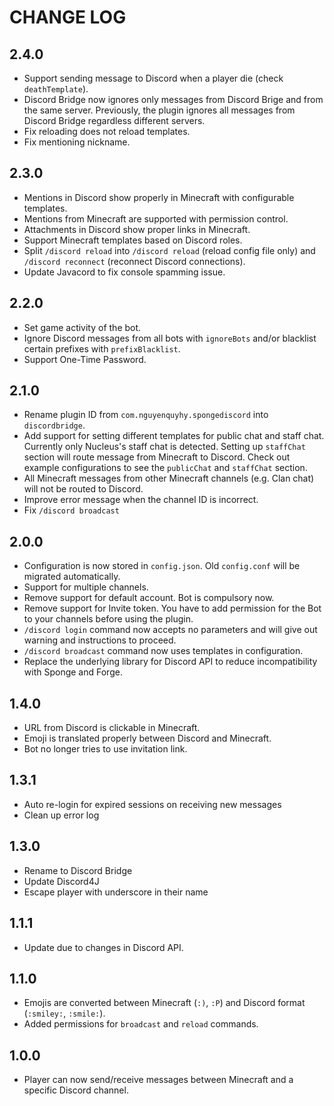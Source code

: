 # CHANGE LOG

## 2.4.0
- Support sending message to Discord when a player die (check `deathTemplate`).
- Discord Bridge now ignores only messages from Discord Brige and from the same server. Previously, the plugin ignores all messages from Discord Bridge regardless different servers.
- Fix reloading does not reload templates.
- Fix mentioning nickname.

## 2.3.0
- Mentions in Discord show properly in Minecraft with configurable templates.
- Mentions from Minecraft are supported with permission control.
- Attachments in Discord show proper links in Minecraft.
- Support Minecraft templates based on Discord roles.
- Split `/discord reload` into `/discord reload` (reload config file only) and `/discord reconnect` (reconnect Discord connections).
- Update Javacord to fix console spamming issue.

## 2.2.0
- Set game activity of the bot.
- Ignore Discord messages from all bots with `ignoreBots` and/or blacklist certain prefixes with `prefixBlacklist`. 
- Support One-Time Password.

## 2.1.0
- Rename plugin ID from `com.nguyenquyhy.spongediscord` into `discordbridge`.
- Add support for setting different templates for public chat and staff chat. Currently only Nucleus's staff chat is detected. Setting up `staffChat` section will route message from Minecraft to Discord. Check out example configurations to see the `publicChat` and `staffChat` section.
- All Minecraft messages from other Minecraft channels (e.g. Clan chat) will not be routed to Discord.
- Improve error message when the channel ID is incorrect.
- Fix `/discord broadcast` 

## 2.0.0
- Configuration is now stored in `config.json`. Old `config.conf` will be migrated automatically. 
- Support for multiple channels.
- Remove support for default account. Bot is compulsory now.
- Remove support for Invite token. You have to add permission for the Bot to your channels before using the plugin.
- `/discord login` command now accepts no parameters and will give out warning and instructions to proceed.
- `/discord broadcast` command now uses templates in configuration.
- Replace the underlying library for Discord API to reduce incompatibility with Sponge and Forge.

## 1.4.0
- URL from Discord is clickable in Minecraft.
- Emoji is translated properly between Discord and Minecraft.
- Bot no longer tries to use invitation link.

## 1.3.1
- Auto re-login for expired sessions on receiving new messages
- Clean up error log

## 1.3.0
- Rename to Discord Bridge
- Update Discord4J
- Escape player with underscore in their name

## 1.1.1
- Update due to changes in Discord API.

## 1.1.0

- Emojis are converted between Minecraft (`:)`, `:P`) and Discord format (`:smiley:`, `:smile:`).
- Added permissions for `broadcast` and `reload` commands.

## 1.0.0

- Player can now send/receive messages between Minecraft and a specific Discord channel.
